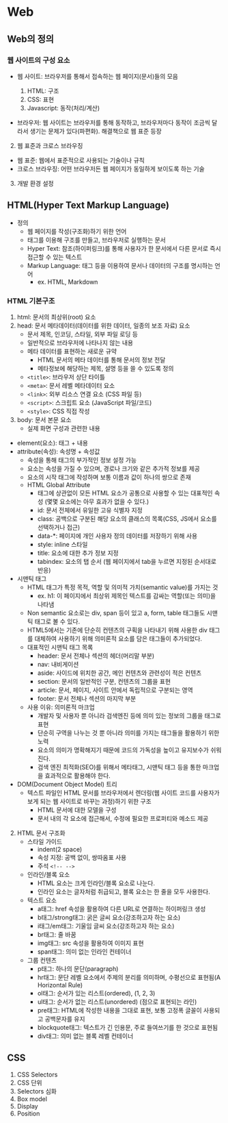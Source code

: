 # Web

## Web의 정의

### 웹 사이트의 구성 요소
- 웹 사이트: 브라우저를 통해서 접속하는 웹 페이지(문서)들의 모음
    1. HTML: 구조
    2. CSS: 표현
    3. Javascript: 동작(처리/계산)

- 브라우저: 웹 사이트는 브라우저를 통해 동작하고, 브라우저마다 동작이 조금씩 달라서 생기는 문제가 있다(파편화). 해결책으로 웹 표준 등장

2. 웹 표준과 크로스 브라우징
- 웹 표준: 웹에서 표준적으로 사용되는 기술이나 규칙
- 크로스 브라우징: 어떤 브라우저든 웹 페이지가 동일하게 보이도록 하는 기술

3. 개발 환경 설정

## HTML(Hyper Text Markup Language)
- 정의
    - 웹 페이지를 작성(구조화)하기 위한 언어
    - 태그를 이용해 구조를 만들고, 브라우저로 실행하는 문서
    - Hyper Text: 참조(하이퍼링크)를 통해 사용자가 한 문서에서 다른 문서로 즉시 접근할 수 있는 텍스트
    - Markup Language: 태그 등을 이용하여 문서나 데이터의 구조를 명시하는 언어
        - ex. HTML, Markdown

### HTML 기본구조
1. html: 문서의 최상위(root) 요소
2. head: 문서 메타데이터(데이터를 위한 데이터, 일종의 보조 자료) 요소
    - 문서 제목, 인코딩, 스타일, 외부 파일 로딩 등
    - 일반적으로 브라우저에 나타나지 않는 내용
    - 메타 데이터를 표현하는 새로운 규약
        - HTML 문서의 메타 데이터를 통해 문서의 정보 전달
        - 메타정보에 해당하는 제목, 설명 등을 쓸 수 있도록 정의
    - `<title>`: 브라우저 상단 타이틀
    - `<meta>`: 문서 레벨 메타데이터 요소
    - `<link>`: 외부 리소스 연결 요소 (CSS 파일 등)
    - `<script>`: 스크립트 요소 (JavaScript 파일/코드)
    - `<style>`: CSS 직접 작성
3. body: 문서 본문 요소
    - 실제 화면 구성과 관련한 내용

- element(요소): 태그 + 내용
- attribute(속성): 속성명 + 속성값
    - 속성을 통해 태그의 부가적인 정보 설정 가능
    - 요소는 속성을 가질 수 있으며, 경로나 크기와 같은 추가적 정보를 제공
    - 요소의 시작 태그에 작성하며 보통 이름과 값이 하나의 쌍으로 존재
    - HTML Global Attribute
        - 태그에 상관없이 모든 HTML 요소가 공통으로 사용할 수 있는 대표적인 속성 (몇몇 요소에는 아무 효과가 없을 수 있다.)
        - id: 문서 전체에서 유일한 고유 식별자 지정
        - class: 공백으로 구분된 해당 요소의 클래스의 목록(CSS, JS에서 요소를 선택하거나 접근)
        - data-*: 페이지에 개인 사용자 정의 데이터를 저장하기 위해 사용
        - style: inline 스타일
        - title: 요소에 대한 추가 정보 지정
        - tabindex: 요소의 탭 순서 (웹 페이지에서 tab을 누르면 지정된 순서대로 반응)
- 시맨틱 태그
    - HTML 태그가 특정 목적, 역할 및 의미적 가치(semantic value)를 가지는 것
        - ex. h1: 이 페이지에서 최상위 제목인 텍스트를 감싸는 역할(또는 의미)을 나타냄
    - Non semantic 요소로는 div, span 등이 있고 a, form, table 태그들도 시맨틱 태그로 볼 수 있다.
    - HTML5에서는 기존에 단순히 컨텐츠의 구획을 나타내기 위해 사용한 div 태그를 대체하여 사용하기 위해 의미론적 요소를 담은 태그들이 추가되었다.
    - 대표적인 시맨틱 태그 목록
        - header: 문서 전체나 섹션의 헤더(머리말 부분)
        - nav: 내비게이션
        - aside: 사이드에 위치한 공간, 메인 컨텐츠와 관련성이 적은 컨텐츠
        - section: 문서의 일반적인 구분, 컨텐츠의 그룹을 표현
        - article: 문서, 페이지, 사이트 안에서 독립적으로 구분되는 영역
        - footer: 문서 전체나 섹션의 마지막 부분
    - 사용 이유: 의미론적 마크업
        - 개발자 및 사용자 뿐 아니라 검색엔진 등에 의미 있는 정보의 그룹을 태그로 표현
        - 단순히 구역을 나누는 것 뿐 아니라 의미를 가지는 태그들을 활용하기 위한 노력
        - 요소의 의미가 명확해지기 때문에 코드의 가독성을 높이고 유지보수가 쉬워진다.
        - 검색 엔진 최적화(SEO)를 위해서 메타태그, 시맨틱 태그 등을 통한 마크업을 효과적으로 활용해야 한다.
- DOM(Document Object Model) 트리
    - 텍스트 파일인 HTML 문서를 브라우저에서 렌더링(웹 사이트 코드를 사용자가 보게 되는 웹 사이트로 바꾸는 과정)하기 위한 구조
        - HTML 문서에 대한 모델을 구성
        - 문서 내의 각 요소에 접근해서, 수정에 필요한 프로퍼티와 메소드 제공

2. HTML 문서 구조화
    - 스타일 가이드
        - indent(2 space)
        - 속성 지정: 공백 없이, 쌍따옴표 사용
        - 주석 `<!-- -->`
    - 인라인/블록 요소
        - HTML 요소는 크게 인라인/블록 요소로 나눈다.
        - 인라인 요소는 글자처럼 취급되고, 블록 요소는 한 줄을 모두 사용한다.
    - 텍스트 요소
        - a태그: href 속성을 활용하여 다른 URL로 연결하는 하이퍼링크 생성
        - b태그/strong태그: 굵은 글씨 요소(강조하고자 하는 요소)
        - i태그/em태그: 기울임 글씨 요소(강조하고자 하는 요소)
        - br태그: 줄 바꿈
        - img태그: src 속성을 활용하여 이미지 표현
        - span태그: 의미 없는 인라인 컨테이너
    - 그룹 컨텐츠
        - p태그: 하나의 문단(paragraph)
        - hr태그: 문단 레벨 요소에서 주제의 분리를 의미하며, 수평선으로 표현됨(A Horizontal Rule)
        - ol태그: 순서가 있는 리스트(ordered), (1, 2, 3)
        - ul태그: 순서가 없는 리스트(unordered) (점으로 표현되는 라인)
        - pre태그: HTML에 작성한 내용을 그대로 표현, 보통 고정폭 글꼴이 사용되고 공백문자를 유지
        - blockquote태그: 텍스트가 긴 인용문, 주로 들여쓰기를 한 것으로 표현됨
        - div태그: 의미 없는 블록 레벨 컨테이너



## CSS
1. CSS Selectors
2. CSS 단위
3. Selectors 심화
4. Box model
5. Display
6. Position